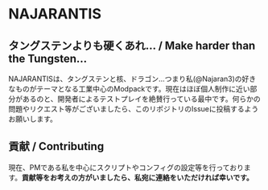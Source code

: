 # NAJARANTIS

## タングステンよりも硬くあれ… / Make harder than the Tungsten...

NAJARANTISは、タングステンと核、ドラゴン…つまり私(@Najaran3)の好きなものがテーマとなる工業中心のModpackです。現在はほぼ個人制作に近い部分があるのと、開発者によるテストプレイを絶賛行っている最中です。何らかの問題やリクエスト等がございましたら、このリポジトリのIssueに投稿するようお願いします。

## 貢献 / Contributing

現在、PMである私を中心にスクリプトやコンフィグの設定等を行っております。**貢献等をお考えの方がいましたら、私宛に連絡をいただければ幸いです。**